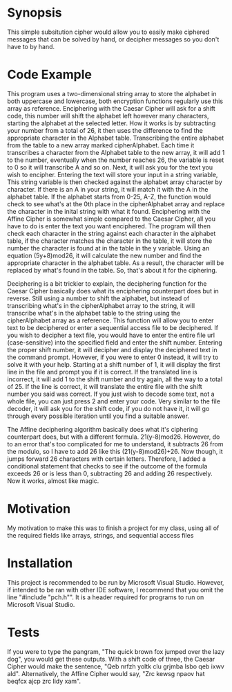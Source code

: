 # Synopsis

This simple subsitution cipher would allow you to easily make ciphered messages that can be solved by hand, or decipher messages so you don't have to by hand.

# Code Example

This program uses a two-dimensional string array to store the alphabet in both uppercase and lowercase, both encryption functions regularly use this array as reference.
Enciphering with the Caesar Cipher will ask for a shift code, this number will shift the alphabet left however many characters, starting the alphabet at the selected letter. How it works is by subtracting your number from a total of 26, it then uses the difference to find the appropriate character in the Alphabet table. Transcribing the entire alphabet from the table to a new array marked cipherAlphabet. Each time it transcribes a character from the Alphabet table to the new array, it will add 1 to the number, eventually when the number reaches 26, the variable is reset to 0 so it will transcribe A and so on.
Next, it will ask you for the text you wish to encipher. Entering the text will store your input in a string variable, This string variable is then checked against the alphabet array character by character. If there is an A in your string, it will match it with the A in the alphabet table. If the alphabet starts from 0-25, A-Z, the function would check to see what's at the 0th place in the cipherAlphabet array and replace the character in the inital string with what it found.
Enciphering with the Affine Cipher is somewhat simple compared to the Caesar Cipher, all you have to do is enter the text you want enciphered. The program will then check each character in the string against each character in the alphabet table, if the character matches the character in the table, it will store the number the character is found at in the table in the y variable. Using an equation (5y+8)mod26, it will calculate the new number and find the appropriate character in the alphabet table. As a result, the character will be replaced by what's found in the table. So, that's about it for the ciphering.

Deciphering is a bit trickier to explain, the deciphering function for the Caesar Cipher basically does what its enciphering counterpart does but in reverse. Still using a number to shift the alphabet, but instead of transcribing what's in the cipherAlphabet array to the string, it will transcribe what's in the alphabet table to the string using the cipherAlphabet array as a reference.
This function will allow you to enter text to be deciphered or enter a sequential access file to be deciphered. If you wish to decipher a text file, you would have to enter the entire file url (case-sensitive) into the specified field and enter the shift number. Entering the proper shift number, it will decipher and display the deciphered text in the command prompt. However, if you were to enter 0 instead, it will try to solve it with your help. Starting at a shift number of 1, it will display the first line in the file and prompt you if it is correct. If the translated line is incorrect, it will add 1 to the shift number and try again, all the way to a total of 25. If the line is correct, it will translate the entire file with the shift number you said was correct.
If you just wish to decode some text, not a whole file, you can just press 2 and enter your code. Very similar to the file decoder, it will ask you for the shift code, if you do not have it, it will go through every possible iteration until you find a suitable answer.

The Affine deciphering algorithm basically does what it's ciphering counterpart does, but with a different formula. 21(y-8)mod26. However, do to an error that's too complicated for me to understand, it subtracts 26 from the modulo, so I have to add 26 like this (21(y-8)mod26)+26. Now though, it jumps forward 26 characters with certain letters. Therefore, I added a conditional statement that checks to see if the outcome of the formula exceeds 26 or is less than 0, subtracting 26 and adding 26 respectively. Now it works, almost like magic.


# Motivation

My motivation to make this was to finish a project for my class, using all of the required fields like arrays, strings, and sequential access files

# Installation

This project is recommended to be run by Microsoft Visual Studio. However, if intended to be ran with other IDE software, I recommend that you omit the line "#include "pch.h"". It is a header required for programs to run on Microsoft Visual Studio.

# Tests

If you were to type the pangram, "The quick brown fox jumped over the lazy dog", you would get these outputs. With a shift code of three, the Caesar Cipher would make the sentence, "Qeb nrfzh yoltk clu grjmba lsbo qeb ixwv ald". Alternatively, the Affine Cipher would say, "Zrc kewsg npaov hat beqfcx ajcp zrc lidy xam".
